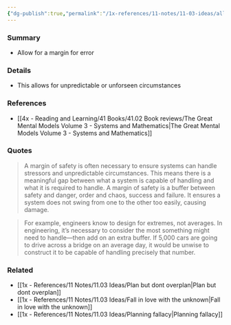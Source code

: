 ```yaml
---
{"dg-publish":true,"permalink":"/1x-references/11-notes/11-03-ideas/allow-for-a-margin-for-error/","title":"Allow for a margin for error","created":"2025-05-08T11:23:07.534+03:00","updated":"2025-06-09T21:52:30.822+03:00"}
---
```



### Summary
- Allow for a margin for error

### Details
- This allows for unpredictable or unforseen circumstances

### References
- [[4x - Reading and Learning/41 Books/41.02 Book reviews/The Great Mental Models Volume 3 - Systems and Mathematics\|The Great Mental Models Volume 3 - Systems and Mathematics]]

### Quotes
> A margin of safety is often necessary to ensure systems can handle stressors and unpredictable circumstances. This means there is a meaningful gap between what a system is capable of handling and what it is required to handle. A margin of safety is a buffer between safety and danger, order and chaos, success and failure. It ensures a system does not swing from one to the other too easily, causing damage.

> For example, engineers know to design for extremes, not averages. In engineering, it’s necessary to consider the most something might need to handle—then add on an extra buffer. If 5,000 cars are going to drive across a bridge on an average day, it would be unwise to construct it to be capable of handling precisely that number.

### Related
- [[1x - References/11 Notes/11.03 Ideas/Plan but dont overplan\|Plan but dont overplan]]
- [[1x - References/11 Notes/11.03 Ideas/Fall in love with the unknown\|Fall in love with the unknown]]
- [[1x - References/11 Notes/11.03 Ideas/Planning fallacy\|Planning fallacy]]